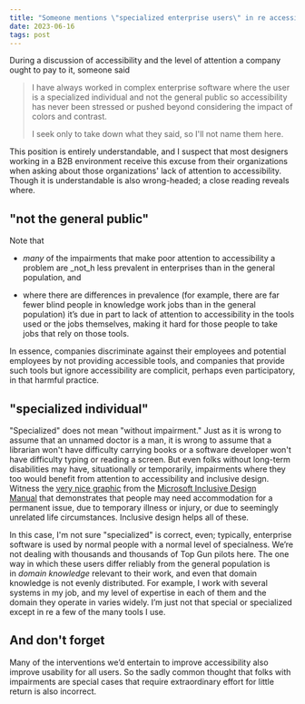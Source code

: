 ```yaml
---
title: "Someone mentions \"specialized enterprise users\" in re accessibility"
date: 2023-06-16
tags: post
---
```


During a discussion of accessibility and the level of attention a company ought to pay to it, someone said

> I have always worked in complex enterprise software where the user is a specialized individual and not the general public so accessibility has never been stressed or pushed beyond considering the impact of colors and contrast.
> 
> I seek only to take down what they said, so I'll not name them here.

This position is entirely understandable, and I suspect that most designers working in a B2B environment receive this excuse from their organizations when asking about those organizations' lack of attention to accessibility. Though it is understandable is also wrong-headed; a close reading reveals where.

## "not the general public"

Note that

- _many_ of the impairments that make poor attention to accessibility a problem are _not_h less prevalent in enterprises than in the general population, and

- where there are differences in prevalence (for example, there are far fewer blind people in knowledge work jobs than in the general population) it’s due in part to lack of attention to accessibility in the tools used or the jobs themselves, making it hard for those people to take jobs that rely on those tools.

In essence, companies discriminate against their employees and potential employees by not providing accessible tools, and companies that provide such tools but ignore accessibility are complicit, perhaps even participatory, in that harmful practice.

## "specialized individual"

"Specialized" does not mean "without impairment." Just as it is wrong to assume that an unnamed doctor is a man, it is wrong to assume that a librarian won't have difficulty carrying books or a software developer won't have difficulty typing or reading a screen. But even folks without long-term disabilities may have, situationally or temporarily, impairments where they too would benefit from attention to accessibility and inclusive design. Witness the [very nice graphic](https://www.oxfordcc.co.uk/files/inclusive.png) from the [Microsoft Inclusive Design Manual](https://inclusive.microsoft.design/) that demonstrates that people may need accommodation for a permanent issue, due to temporary illness or injury, or due to seemingly unrelated life circumstances. Inclusive design helps all of these.

In this case, I'm not sure "specialized" is correct, even; typically, enterprise software is used by normal people with a normal level of specialness. We’re not dealing with thousands and thousands of Top Gun pilots here. The one way in which these users differ reliably from the general population is in _domain knowledge_ relevant to their work, and even that domain knowledge is not evenly distributed. For example, I work with several systems in my job, and my level of expertise in each of them and the domain they operate in varies widely. I’m just not that special or specialized except in re a few of the many tools I use.

## And don't forget

Many of the interventions we’d entertain to improve accessibility also improve usability for all users. So the sadly common thought that folks with impairments are special cases that require extraordinary effort for little return is also incorrect.

